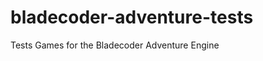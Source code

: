 bladecoder-adventure-tests
==========================

Tests Games for the Bladecoder Adventure Engine
